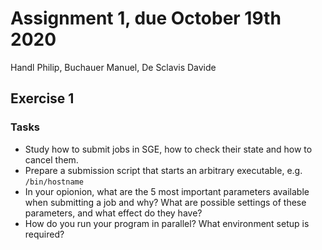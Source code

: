 # Assignment 1, due October 19th 2020
Handl Philip, Buchauer Manuel, De Sclavis Davide


## Exercise 1

### Tasks
- Study how to submit jobs in SGE, how to check their state and how to cancel them.
- Prepare a submission script that starts an arbitrary executable, e.g. `/bin/hostname`
- In your opionion, what are the 5 most important parameters available when submitting a job and why? What are possible settings of these parameters, and what effect do they have?
- How do you run your program in parallel? What environment setup is required?
